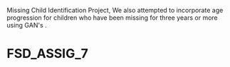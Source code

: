 Missing Child Identification Project, We also attempted to incorporate age progression for children who have been missing for three years or more using GAN's .
# FSD_ASSIG_7
